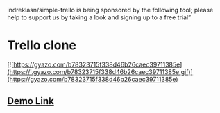indreklasn/simple-trello is being sponsored by the following tool; please help to support us by taking a look and signing up to a free trial”
<!--<a href="https://tracking.gitads.io/?repo=indreklasn+simple-trello"> <img src="https://images.gitads.io/indreklasn+simple-trello" alt="GitAds"/> </a>-->

# Trello clone

[![https://gyazo.com/b78323715f338d46b26caec39711385e](https://i.gyazo.com/b78323715f338d46b26caec39711385e.gif)](https://gyazo.com/b78323715f338d46b26caec39711385e)
## [Demo Link](https://trello-copy-ddiaorohmd.now.sh)

